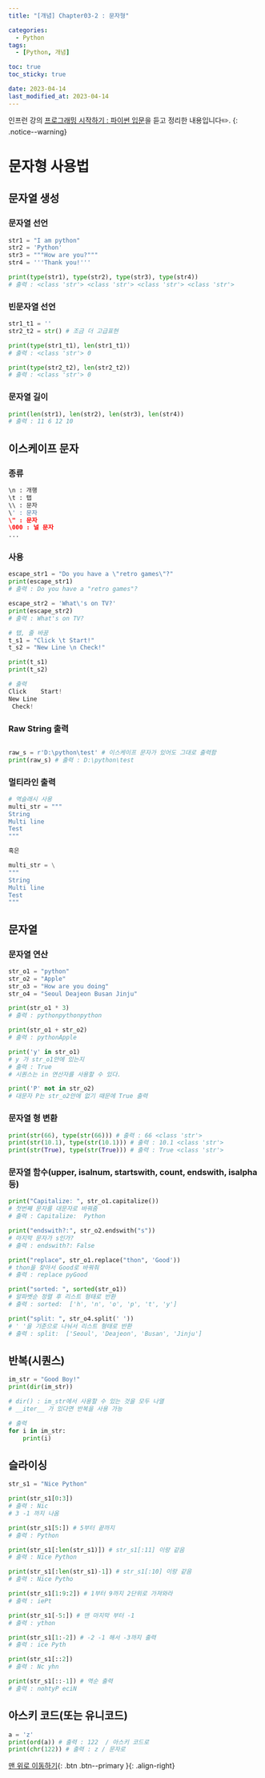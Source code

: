 ```yaml
---
title: "[개념] Chapter03-2 : 문자형"

categories:
  - Python
tags:
  - [Python, 개념]

toc: true
toc_sticky: true

date: 2023-04-14
last_modified_at: 2023-04-14
---
```


인프런 강의 [프로그래밍 시작하기 : 파이썬 입문](https://www.inflearn.com/course/%ED%94%84%EB%A1%9C%EA%B7%B8%EB%9E%98%EB%B0%8D-%ED%8C%8C%EC%9D%B4%EC%8D%AC-%EC%9E%85%EB%AC%B8-%EC%9D%B8%ED%94%84%EB%9F%B0-%EC%98%A4%EB%A6%AC%EC%A7%80%EB%84%90)을 듣고 정리한 내용입니다✏️.
{: .notice--warning}

# 문자형 사용법

## 문자열 생성

### 문자열 선언

```python
str1 = "I am python"
str2 = 'Python'
str3 = """How are you?"""
str4 = '''Thank you!'''

print(type(str1), type(str2), type(str3), type(str4))
# 출력 : <class 'str'> <class 'str'> <class 'str'> <class 'str'>
```

### 빈문자열 선언

```python
str1_t1 = ''
str2_t2 = str() # 조금 더 고급표현

print(type(str1_t1), len(str1_t1))
# 출력 : <class 'str'> 0

print(type(str2_t2), len(str2_t2))
# 출력 : <class 'str'> 0
```

### 문자열 길이

```python
print(len(str1), len(str2), len(str3), len(str4))
# 출력 : 11 6 12 10
```

## 이스케이프 문자

### 종류

```python
\n : 개행
\t : 탭
\\ : 문자
\' : 문자
\" : 문자
\000 : 널 문자
...
```

### 사용

```python
escape_str1 = "Do you have a \"retro games\"?"
print(escape_str1)
# 출력 : Do you have a "retro games"?

escape_str2 = 'What\'s on TV?'
print(escape_str2)
# 출력 : What's on TV?

# 탭, 줄 바꿈
t_s1 = "Click \t Start!"
t_s2 = "New Line \n Check!"

print(t_s1)
print(t_s2)

# 출력
Click    Start!
New Line
 Check!
```

### Raw String 출력

```python

raw_s = r'D:\python\test' # 이스케이프 문자가 있어도 그대로 출력함
print(raw_s) # 출력 : D:\python\test
```

### 멀티라인 출력

```python
# 역슬래시 사용
multi_str = """
String
Multi line
Test
"""

혹은

multi_str = \
"""
String
Multi line
Test
"""
```

## 문자열

### 문자열 연산

```python
str_o1 = "python"
str_o2 = "Apple"
str_o3 = "How are you doing"
str_o4 = "Seoul Deajeon Busan Jinju"

print(str_o1 * 3)
# 출력 : pythonpythonpython

print(str_o1 + str_o2)
# 출력 : pythonApple

print('y' in str_o1)
# y 가 str_o1안에 있는지
# 출력 : True
# 시퀀스는 in 연산자를 사용할 수 있다.

print('P' not in str_o2)
# 대문자 P는 str_o2안에 없기 때문에 True 출력
```

### 문자열 형 변환

```python
print(str(66), type(str(66))) # 출력 : 66 <class 'str'>
print(str(10.1), type(str(10.1))) # 출력 : 10.1 <class 'str'>
print(str(True), type(str(True))) # 출력 : True <class 'str'>
```

### 문자열 함수(upper, isalnum, startswith, count, endswith, isalpha 등)

```python
print("Capitalize: ", str_o1.capitalize())
# 첫번째 문자를 대문자로 바꿔줌
# 출력 : Capitalize:  Python

print("endswith?:", str_o2.endswith("s"))
# 마지막 문자가 s인가?
# 출력 : endswith?: False

print("replace", str_o1.replace("thon", 'Good'))
# thon을 찾아서 Good로 바꿔줘
# 출력 : replace pyGood

print("sorted: ", sorted(str_o1))
# 알파벳순 정렬 후 리스트 형태로 반환
# 출력 : sorted:  ['h', 'n', 'o', 'p', 't', 'y']

print("split: ", str_o4.split(' '))
# ' '을 기준으로 나눠서 리스트 형태로 반환
# 출력 : split:  ['Seoul', 'Deajeon', 'Busan', 'Jinju']
```

## 반복(시퀀스)

```python
im_str = "Good Boy!"
print(dir(im_str))

# dir() : im_str에서 사용할 수 있는 것을 모두 나열
# __iter__ 가 있다면 반복을 사용 가능

# 출력
for i in im_str:
    print(i)

```

## 슬라이싱

```python
str_s1 = "Nice Python"

print(str_s1[0:3])
# 출력 : Nic
# 3 -1 까지 나옴

print(str_s1[5:]) # 5부터 끝까지
# 출력 : Python

print(str_s1[:len(str_s1)]) # str_s1[:11] 이랑 같음
# 출력 : Nice Python

print(str_s1[:len(str_s1)-1]) # str_s1[:10] 이랑 같음
# 출력 : Nice Pytho

print(str_s1[1:9:2]) # 1부터 9까지 2단위로 가져와라
# 출력 : iePt

print(str_s1[-5:]) # 맨 마지막 부터 -1
# 출력 : ython

print(str_s1[1:-2]) # -2 -1 해서 -3까지 출력
# 출력 : ice Pyth

print(str_s1[::2])
# 출력 : Nc yhn

print(str_s1[::-1]) # 역순 출력
# 출력 : nohtyP eciN
```

## 아스키 코드(또는 유니코드)

```python
a = 'z'
print(ord(a)) # 출력 : 122  / 아스키 코드로
print(chr(122)) # 출력 : z / 문자로
```

[맨 위로 이동하기](#){: .btn .btn--primary }{: .align-right}

